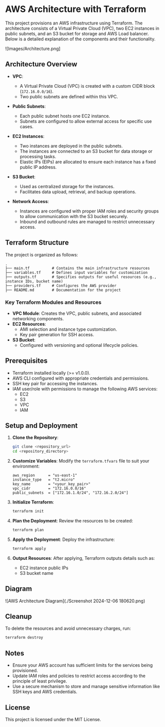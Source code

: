 
# AWS Architecture with Terraform

This project provisions an AWS infrastructure using Terraform. The architecture consists of a Virtual Private Cloud (VPC), two EC2 instances in public subnets, and an S3 bucket for storage and AWS Load balancer. Below is a detailed explanation of the components and their functionality.

![Images/Architecture.png]

## Architecture Overview

- **VPC**:
  - A Virtual Private Cloud (VPC) is created with a custom CIDR block (`172.16.0.0/16`).
  - Two public subnets are defined within this VPC.

- **Public Subnets**:
  - Each public subnet hosts one EC2 instance.
  - Subnets are configured to allow external access for specific use cases.

- **EC2 Instances**:
  - Two instances are deployed in the public subnets.
  - The instances are connected to an S3 bucket for data storage or processing tasks.
  - Elastic IPs (EIPs) are allocated to ensure each instance has a fixed public IP address.

- **S3 Bucket**:
  - Used as centralized storage for the instances.
  - Facilitates data upload, retrieval, and backup operations.

- **Network Access**:
  - Instances are configured with proper IAM roles and security groups to allow communication with the S3 bucket securely.
  - Inbound and outbound rules are managed to restrict unnecessary access.

## Terraform Structure

The project is organized as follows:

```
.
├── main.tf          # Contains the main infrastructure resources
├── variables.tf     # Defines input variables for customization
├── outputs.tf       # Specifies outputs for useful resources (e.g., instance IDs, bucket name)
├── providers.tf     # Configures the AWS provider
├── README.md        # Documentation for the project
```

### Key Terraform Modules and Resources

- **VPC Module**: Creates the VPC, public subnets, and associated networking components.
- **EC2 Resources**:
  - AMI selection and instance type customization.
  - Key pair generation for SSH access.
- **S3 Bucket**:
  - Configured with versioning and optional lifecycle policies.

## Prerequisites

- Terraform installed locally (>= v1.0.0).
- AWS CLI configured with appropriate credentials and permissions.
- SSH key pair for accessing the instances.
- IAM user/role with permissions to manage the following AWS services:
  - EC2
  - S3
  - VPC
  - IAM

## Setup and Deployment

1. **Clone the Repository**:
   ```bash
   git clone <repository_url>
   cd <repository_directory>
   ```

2. **Customize Variables**:
   Modify the `terraform.tfvars` file to suit your environment:
   ```hcl
   aws_region      = "us-east-1"
   instance_type   = "t2.micro"
   key_name        = "<your_key_pair>"
   vpc_cidr        = "172.16.0.0/16"
   public_subnets  = ["172.16.1.0/24", "172.16.2.0/24"]
   ```

3. **Initialize Terraform**:
   ```bash
   terraform init
   ```

4. **Plan the Deployment**:
   Review the resources to be created:
   ```bash
   terraform plan
   ```

5. **Apply the Deployment**:
   Deploy the infrastructure:
   ```bash
   terraform apply
   ```

6. **Output Resources**:
   After applying, Terraform outputs details such as:
   - EC2 instance public IPs
   - S3 bucket name

## Diagram

![AWS Architecture Diagram](./Screenshot 2024-12-06 180620.png)

## Cleanup

To delete the resources and avoid unnecessary charges, run:
```bash
terraform destroy
```

## Notes

- Ensure your AWS account has sufficient limits for the services being provisioned.
- Update IAM roles and policies to restrict access according to the principle of least privilege.
- Use a secure mechanism to store and manage sensitive information like SSH keys and AWS credentials.

## License

This project is licensed under the MIT License.
